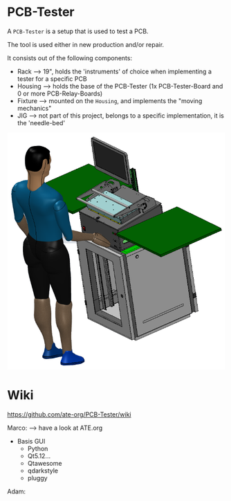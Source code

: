 # PCB-Tester

A `PCB-Tester` is a setup that is used to test a PCB.

The tool is used either in new production and/or repair.

It consists out of the following components:

* Rack --> 19", holds the 'instruments' of choice when implementing a tester for a specific PCB
* Housing --> holds the base of the PCB-Tester (1x PCB-Tester-Board and 0 or more PCB-Relay-Boards)
* Fixture --> mounted on the `Housing`, and implements the "moving mechanics"
* JIG --> not part of this project, belongs to a specific implementation, it is the 'needle-bed'

 ![PCB-Tester](/documentation/pictures/PCB-Tester.png)

# Wiki

https://github.com/ate-org/PCB-Tester/wiki

Marco: --> have a look at ATE.org
  - Basis GUI
    - Python
    - Qt5.12...
    - Qtawesome
    - qdarkstyle
    - pluggy
 




Adam:
